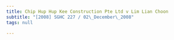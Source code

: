 ```yaml
---
title: Chip Hup Hup Kee Construction Pte Ltd v Lim Lian Choon
subtitle: "[2008] SGHC 227 / 02\_December\_2008"
tags: null

---
```


